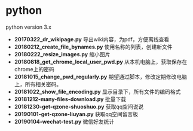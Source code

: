 # python

python version 3.x  

- **20170322_dr_wikipage.py**  导出wiki内容，为pdf，方便离线查看
- **20180212_create_file_bynames.py**  使用名称的列表，创建新文件
- **20180222_resize_images.py**  缩小图片
- **20180818_get_chrome_local_user_pwd.py**  从本机电脑上，获取保存在chrome上的密码
- **20181015_change_pwd_regularly.py**  期望通过脚本，修改定期修改电脑上，所有相关密码。
- **20181022_show_file_encoding.py**  显示目录下，所有文件的编码格式
- **20181212-many-files-download.py**  批量下载
- **20181230-get-qzone-shuoshuo.py**  获取qq空间说说
- **20190101-get-qzone-liuyan.py**  获取qq空间留言板
- **20190104-wechat-test.py**  微信好友统计
